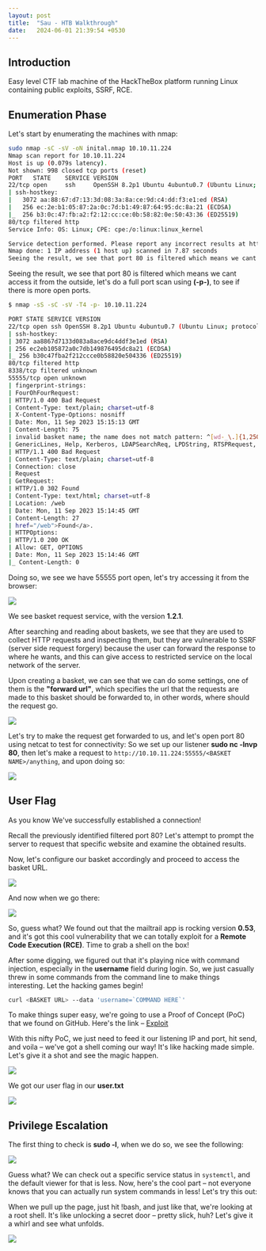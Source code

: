 ```yaml
---
layout: post
title:  "Sau - HTB Walkthrough"
date:   2024-06-01 21:39:54 +0530
---
```


## Introduction 

Easy level CTF lab machine of the HackTheBox platform running Linux containing public exploits, SSRF, RCE.

## Enumeration Phase

Let's start by enumerating the machines with nmap:

```sh
sudo nmap -sC -sV -oN inital.nmap 10.10.11.224
Nmap scan report for 10.10.11.224
Host is up (0.079s latency).
Not shown: 998 closed tcp ports (reset)
PORT   STATE    SERVICE VERSION
22/tcp open     ssh     OpenSSH 8.2p1 Ubuntu 4ubuntu0.7 (Ubuntu Linux; protocol 2.0)
| ssh-hostkey: 
|   3072 aa:88:67:d7:13:3d:08:3a:8a:ce:9d:c4:dd:f3:e1:ed (RSA)
|   256 ec:2e:b1:05:87:2a:0c:7d:b1:49:87:64:95:dc:8a:21 (ECDSA)
|_  256 b3:0c:47:fb:a2:f2:12:cc:ce:0b:58:82:0e:50:43:36 (ED25519)
80/tcp filtered http
Service Info: OS: Linux; CPE: cpe:/o:linux:linux_kernel

Service detection performed. Please report any incorrect results at https://nmap.org/submit/ .
Nmap done: 1 IP address (1 host up) scanned in 7.87 seconds
Seeing the result, we see that port 80 is filtered which means we cant access it from the outside, let's do a full port scan using (-p-), to see if there is more open ports.
```

Seeing the result, we see that port 80 is filtered which means we cant access it from the outside, let's do a full port scan using **(-p-)**, to see if there is more open ports.

```sh
$ nmap -sS -sC -sV -T4 -p- 10.10.11.224

PORT STATE SERVICE VERSION
22/tcp open ssh OpenSSH 8.2p1 Ubuntu 4ubuntu0.7 (Ubuntu Linux; protocol 2.0)
| ssh-hostkey:
| 3072 aa8867d7133d083a8ace9dc4ddf3e1ed (RSA)
| 256 ec2eb105872a0c7db149876495dc8a21 (ECDSA)
|_ 256 b30c47fba2f212ccce0b58820e504336 (ED25519)
80/tcp filtered http
8338/tcp filtered unknown
55555/tcp open unknown
| fingerprint-strings:
| FourOhFourRequest:
| HTTP/1.0 400 Bad Request
| Content-Type: text/plain; charset=utf-8
| X-Content-Type-Options: nosniff
| Date: Mon, 11 Sep 2023 15:15:13 GMT
| Content-Length: 75
| invalid basket name; the name does not match pattern: ^[wd-_\.]{1,250}$
| GenericLines, Help, Kerberos, LDAPSearchReq, LPDString, RTSPRequest, SSLSessionReq, TLSSessionReq, TerminalServerCookie:
| HTTP/1.1 400 Bad Request
| Content-Type: text/plain; charset=utf-8
| Connection: close
| Request
| GetRequest:
| HTTP/1.0 302 Found
| Content-Type: text/html; charset=utf-8
| Location: /web
| Date: Mon, 11 Sep 2023 15:14:45 GMT
| Content-Length: 27
| href="/web">Found</a>.
| HTTPOptions:
| HTTP/1.0 200 OK
| Allow: GET, OPTIONS
| Date: Mon, 11 Sep 2023 15:14:46 GMT
|_ Content-Length: 0
```

Doing so, we see we have 55555 port open, let's try accessing it from the browser:


![](../assets/images/sau-1.png)


We see basket request service, with the version **1.2.1**.

After searching and reading about baskets, we see that they are used to collect HTTP requests and inspecting them, but they are vulnerable to SSRF (server side request forgery) because the user can forward the response to where he wants, and this can give access to restricted service on the local network of the server.

Upon creating a basket, we can see that we can do some settings, one of them is the **"forward url"**, which specifies the url that the requests are made to this basket should be forwarded to, in other words, where should the request go.

![](../assets/images/sau-2.png)


Let's try to make the request get forwarded to us, and let's open port 80 using netcat to test for connectivity: So we set up our listener **sudo nc -lnvp 80**, then let's make a request to `http://10.10.11.224:55555/<BASKET NAME>/anything`, and upon doing so:

![](../assets/images/sau-3.png)


## User Flag

As you know We've successfully established a connection!

Recall the previously identified filtered port 80? Let's attempt to prompt the server to request that specific website and examine the obtained results.

Now, let's configure our basket accordingly and proceed to access the basket URL.


![](../assets/images/sau-4.png)


And now when we go there:


![](../assets/images/sau-5.png)


So, guess what? We found out that the mailtrail app is rocking version **0.53**, and it's got this cool vulnerability that we can totally exploit for a **Remote Code Execution (RCE)**. Time to grab a shell on the box!

After some digging, we figured out that it's playing nice with command injection, especially in the **username** field during login. So, we just casually threw in some commands from the command line to make things interesting. Let the hacking games begin!

```sh
curl <BASKET URL> --data 'username=`COMMAND HERE`'
```

To make things super easy, we're going to use a Proof of Concept (PoC) that we found on GitHub. Here's the link – [Exploit](https://github.com/DcardosoGH/Maltrail-0.53-RCE-/blob/main/exploit.py)

With this nifty PoC, we just need to feed it our listening IP and port, hit send, and voila – we've got a shell coming our way! It's like hacking made simple. Let's give it a shot and see the magic happen.



![](../assets/images/sau-6.png)


We got our user flag in our **user.txt**


![](../assets/images/sau-7.png)


## Privilege Escalation

The first thing to check is **sudo -l**, when we do so, we see the following:


![](../assets/images/sau-8.png)


Guess what? We can check out a specific service status in `systemctl`, and the default viewer for that is less. Now, here's the cool part – not everyone knows that you can actually run system commands in less! Let's try this out:

When we pull up the page, just hit !bash, and just like that, we're looking at a root shell. It's like unlocking a secret door – pretty slick, huh? Let's give it a whirl and see what unfolds.


![](../assets/images/sau-9.png)

